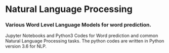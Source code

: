# Natural Language Processing
### Various Word Level Language Models for word prediction.
Jupyter Notebooks and Python3 Codes for Word prediction and common Natural Language Processing tasks.
The python codes are written in Python version 3.6 for NLP.


